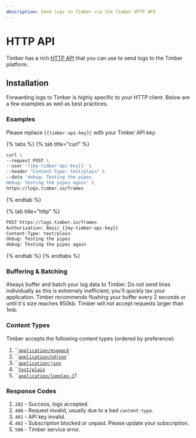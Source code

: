 ```yaml
---
description: Send logs to Timber via the Timber HTTP API
---
```


# HTTP API

Timber has a rich [HTTP API](http://docs.api.timber.io/) that you can use to send logs to the Timber platform.

## Installation

Forwarding logs to Timber is highly specific to your HTTP client. Below are a few examples as well as best practices.

### Examples

Please replace `{{timber-api-key}}` with your Timber API key:

{% tabs %}
{% tab title="curl" %}
```bash
curl \
--request POST \
--user '{{my-timber-api-key}}' \
--header "Content-Type: text/plain" \
--data 'debug: Testing the pipes
debug: Testing the pipes again' \
https://logs.timber.io/frames
```
{% endtab %}

{% tab title="http" %}
```bash
POST https://logs.timber.io/frames
Authorization: Basic {{my-timber-api-key}}
Content-Type: text/plain
debug: Testing the pipes
debug: Testing the pipes again
```
{% endtab %}
{% endtabs %}

### Buffering & Batching

Always buffer and batch your log data to Timber. Do _not_ send lines individually as this is extremely inefficient; you'll quickly tax your application. Timber recommends flushing your buffer every 2 seconds or until it's size reaches 950kb. Timber will not accept requests larger than 1mb.

### Content Types

Timber accepts the following content types \(ordered by preference\):

1. \`\`[`application/msgpack`](https://msgpack.org/index.html) 
2. \`\`[`application/ndjson`](http://ndjson.org/)\`\`
3. \`\`[`application/json`](https://www.json.org/) 
4. \`\`[`text/plain`](https://www.w3.org/Protocols/rfc1341/7_1_Text.html) 
5. \`\`[`application/logplex-1`](https://github.com/heroku/logplex/blob/master/doc/README.http_drains.md#logplex-http-drains)1

### Response Codes

1. `202` - Success, logs accepted.
2. `400` - Request invalid, usually due to a bad `content-type`.
3. `401` - API key invalid.
4. `402` - Subscription blocked or unpaid. Please update your subscription.
5. `500` - Timber service error.

